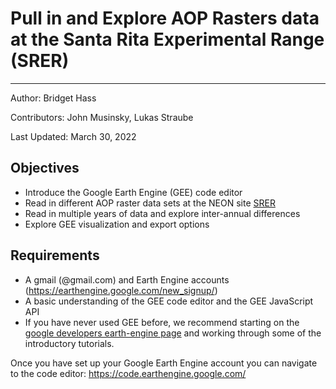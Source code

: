 # Pull in and Explore AOP Rasters data at the Santa Rita Experimental Range (SRER)

---

Author: Bridget Hass

Contributors: John Musinsky, Lukas Straube

Last Updated: March 30, 2022

Objectives
---
- Introduce the Google Earth Engine (GEE) code editor 
- Read in different AOP raster data sets at the NEON site [SRER](https://www.neonscience.org/field-sites/srer)
- Read in multiple years of data and explore inter-annual differences
- Explore GEE visualization and export options

Requirements
---
-	A gmail (@gmail.com) and Earth Engine accounts (https://earthengine.google.com/new_signup/)
-	A basic understanding of the GEE code editor and the GEE JavaScript API 
- If you have never used GEE before, we recommend starting on the [google developers earth-engine page](https://developers.google.com/earth-engine/guides/getstarted) and working through some of the introductory tutorials.


Once you have set up your Google Earth Engine account you can navigate to the code editor: https://code.earthengine.google.com/


